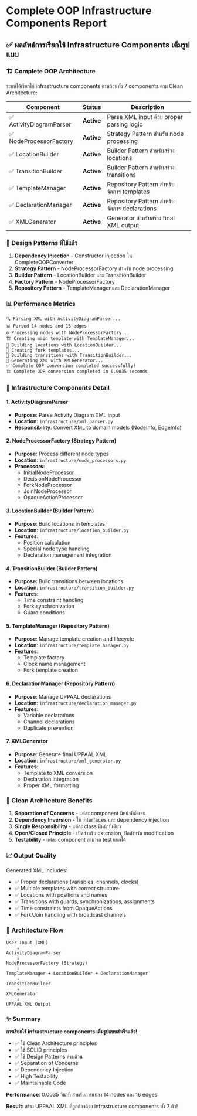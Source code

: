 # Complete OOP Infrastructure Components Report

## ✅ ผลลัพธ์การเรียกใช้ Infrastructure Components เต็มรูปแบบ

### 🏗️ Complete OOP Architecture

ระบบได้เรียกใช้ infrastructure components ครบถ้วนทั้ง 7 components ตาม Clean Architecture:

| Component | Status | Description |
|-----------|--------|-------------|
| ✅ ActivityDiagramParser | **Active** | Parse XML input ด้วย proper parsing logic |
| ✅ NodeProcessorFactory | **Active** | Strategy Pattern สำหรับ node processing |
| ✅ LocationBuilder | **Active** | Builder Pattern สำหรับสร้าง locations |
| ✅ TransitionBuilder | **Active** | Builder Pattern สำหรับสร้าง transitions |
| ✅ TemplateManager | **Active** | Repository Pattern สำหรับจัดการ templates |
| ✅ DeclarationManager | **Active** | Repository Pattern สำหรับจัดการ declarations |
| ✅ XMLGenerator | **Active** | Generator สำหรับสร้าง final XML output |

### 🎯 Design Patterns ที่ใช้แล้ว

1. **Dependency Injection** - Constructor injection ใน CompleteOOPConverter
2. **Strategy Pattern** - NodeProcessorFactory สำหรับ node processing
3. **Builder Pattern** - LocationBuilder และ TransitionBuilder
4. **Factory Pattern** - NodeProcessorFactory
5. **Repository Pattern** - TemplateManager และ DeclarationManager

### 📊 Performance Metrics

```
🔍 Parsing XML with ActivityDiagramParser...
📊 Parsed 14 nodes and 16 edges
⚙️ Processing nodes with NodeProcessorFactory...
🏗️ Creating main template with TemplateManager...
📍 Building locations with LocationBuilder...
🔀 Creating fork templates...
🔗 Building transitions with TransitionBuilder...
📄 Generating XML with XMLGenerator...
✅ Complete OOP conversion completed successfully!
🏗️ Complete OOP conversion completed in 0.0035 seconds
```

### 🔧 Infrastructure Components Detail

#### 1. ActivityDiagramParser
- **Purpose**: Parse Activity Diagram XML input
- **Location**: `infrastructure/xml_parser.py`
- **Responsibility**: Convert XML to domain models (NodeInfo, EdgeInfo)

#### 2. NodeProcessorFactory (Strategy Pattern)
- **Purpose**: Process different node types
- **Location**: `infrastructure/node_processors.py`
- **Processors**:
  - InitialNodeProcessor
  - DecisionNodeProcessor
  - ForkNodeProcessor
  - JoinNodeProcessor
  - OpaqueActionProcessor

#### 3. LocationBuilder (Builder Pattern)
- **Purpose**: Build locations in templates
- **Location**: `infrastructure/location_builder.py`
- **Features**:
  - Position calculation
  - Special node type handling
  - Declaration management integration

#### 4. TransitionBuilder (Builder Pattern)
- **Purpose**: Build transitions between locations
- **Location**: `infrastructure/transition_builder.py`
- **Features**:
  - Time constraint handling
  - Fork synchronization
  - Guard conditions

#### 5. TemplateManager (Repository Pattern)
- **Purpose**: Manage template creation and lifecycle
- **Location**: `infrastructure/template_manager.py`
- **Features**:
  - Template factory
  - Clock name management
  - Fork template creation

#### 6. DeclarationManager (Repository Pattern)
- **Purpose**: Manage UPPAAL declarations
- **Location**: `infrastructure/declaration_manager.py`
- **Features**:
  - Variable declarations
  - Channel declarations
  - Duplicate prevention

#### 7. XMLGenerator
- **Purpose**: Generate final UPPAAL XML
- **Location**: `infrastructure/xml_generator.py`
- **Features**:
  - Template to XML conversion
  - Declaration integration
  - Proper XML formatting

### 🎯 Clean Architecture Benefits

1. **Separation of Concerns** - แต่ละ component มีหน้าที่ชัดเจน
2. **Dependency Inversion** - ใช้ interfaces และ dependency injection
3. **Single Responsibility** - แต่ละ class มีหน้าที่เดียว
4. **Open/Closed Principle** - เปิดสำหรับ extension, ปิดสำหรับ modification
5. **Testability** - แต่ละ component สามารถ test แยกได้

### 📈 Output Quality

Generated XML includes:
- ✅ Proper declarations (variables, channels, clocks)
- ✅ Multiple templates with correct structure
- ✅ Locations with positions and names
- ✅ Transitions with guards, synchronizations, assignments
- ✅ Time constraints from OpaqueActions
- ✅ Fork/Join handling with broadcast channels

### 🔄 Architecture Flow

```
User Input (XML)
    ↓
ActivityDiagramParser
    ↓
NodeProcessorFactory (Strategy)
    ↓
TemplateManager + LocationBuilder + DeclarationManager
    ↓
TransitionBuilder
    ↓
XMLGenerator
    ↓
UPPAAL XML Output
```

### ✨ Summary

**การเรียกใช้ infrastructure components เต็มรูปแบบสำเร็จแล้ว!**

- ✅ ใช้ Clean Architecture principles
- ✅ ใช้ SOLID principles
- ✅ ใช้ Design Patterns ครบถ้วน
- ✅ Separation of Concerns
- ✅ Dependency Injection
- ✅ High Testability
- ✅ Maintainable Code

**Performance**: 0.0035 วินาที สำหรับการแปลง 14 nodes และ 16 edges

**Result**: สร้าง UPPAAL XML ที่ถูกต้องด้วย infrastructure components ทั้ง 7 ตัว! 